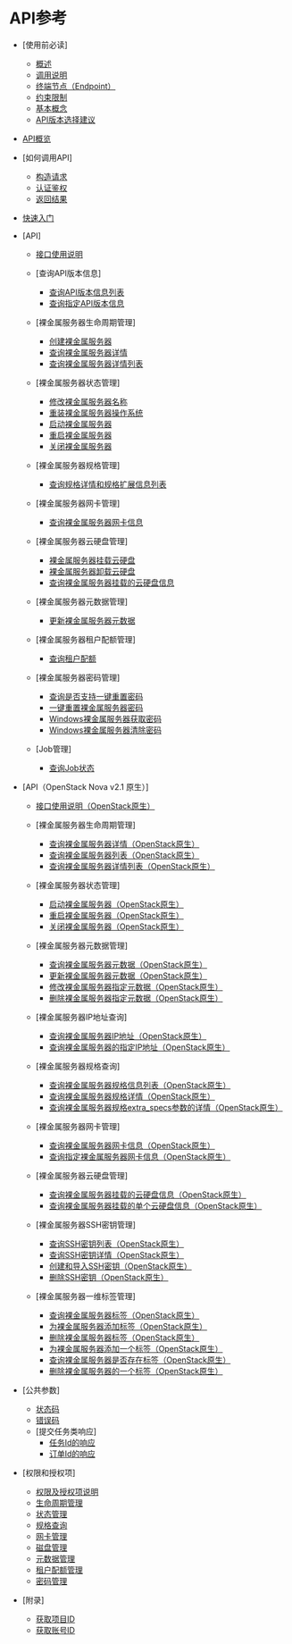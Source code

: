 # API参考

-   [使用前必读]
    -   [概述](概述.md)
    -   [调用说明](调用说明.md)
    -   [终端节点（Endpoint）](终端节点（Endpoint）.md)
    -   [约束限制](约束限制.md)
    -   [基本概念](基本概念.md)
    -   [API版本选择建议](API版本选择建议.md)

-   [API概览](API概览.md)
-   [如何调用API]
    -   [构造请求](构造请求.md)
    -   [认证鉴权](认证鉴权.md)
    -   [返回结果](返回结果.md)

-   [快速入门](快速入门.md)
-   [API]
    -   [接口使用说明](接口使用说明.md)
    -   [查询API版本信息]
        -   [查询API版本信息列表](查询API版本信息列表.md)
        -   [查询指定API版本信息](查询指定API版本信息.md)

    -   [裸金属服务器生命周期管理]
        -   [创建裸金属服务器](创建裸金属服务器.md)
        -   [查询裸金属服务器详情](查询裸金属服务器详情.md)
        -   [查询裸金属服务器详情列表](查询裸金属服务器详情列表.md)

    -   [裸金属服务器状态管理]
        -   [修改裸金属服务器名称](修改裸金属服务器名称.md)
        -   [重装裸金属服务器操作系统](重装裸金属服务器操作系统.md)
        -   [启动裸金属服务器](启动裸金属服务器.md)
        -   [重启裸金属服务器](重启裸金属服务器.md)
        -   [关闭裸金属服务器](关闭裸金属服务器.md)

    -   [裸金属服务器规格管理]
        -   [查询规格详情和规格扩展信息列表](查询规格详情和规格扩展信息列表.md)

    -   [裸金属服务器网卡管理]
        -   [查询裸金属服务器网卡信息](查询裸金属服务器网卡信息.md)

    -   [裸金属服务器云硬盘管理]
        -   [裸金属服务器挂载云硬盘](裸金属服务器挂载云硬盘.md)
        -   [裸金属服务器卸载云硬盘](裸金属服务器卸载云硬盘.md)
        -   [查询裸金属服务器挂载的云硬盘信息](查询裸金属服务器挂载的云硬盘信息.md)

    -   [裸金属服务器元数据管理]
        -   [更新裸金属服务器元数据](更新裸金属服务器元数据.md)

    -   [裸金属服务器租户配额管理]
        -   [查询租户配额](查询租户配额.md)

    -   [裸金属服务器密码管理]
        -   [查询是否支持一键重置密码](查询是否支持一键重置密码.md)
        -   [一键重置裸金属服务器密码](一键重置裸金属服务器密码.md)
        -   [Windows裸金属服务器获取密码](Windows裸金属服务器获取密码.md)
        -   [Windows裸金属服务器清除密码](Windows裸金属服务器清除密码.md)

    -   [Job管理]
        -   [查询Job状态](查询Job状态.md)


-   [API（OpenStack Nova v2.1 原生）]
    -   [接口使用说明（OpenStack原生）](接口使用说明（OpenStack原生）.md)
    -   [裸金属服务器生命周期管理]
        -   [查询裸金属服务器详情（OpenStack原生）](查询裸金属服务器详情（OpenStack原生）.md)
        -   [查询裸金属服务器列表（OpenStack原生）](查询裸金属服务器列表（OpenStack原生）.md)
        -   [查询裸金属服务器详情列表（OpenStack原生）](查询裸金属服务器详情列表（OpenStack原生）.md)

    -   [裸金属服务器状态管理]
        -   [启动裸金属服务器（OpenStack原生）](启动裸金属服务器（OpenStack原生）.md)
        -   [重启裸金属服务器（OpenStack原生）](重启裸金属服务器（OpenStack原生）.md)
        -   [关闭裸金属服务器（OpenStack原生）](关闭裸金属服务器（OpenStack原生）.md)

    -   [裸金属服务器元数据管理]
        -   [查询裸金属服务器元数据（OpenStack原生）](查询裸金属服务器元数据（OpenStack原生）.md)
        -   [更新裸金属服务器元数据（OpenStack原生）](更新裸金属服务器元数据（OpenStack原生）.md)
        -   [修改裸金属服务器指定元数据（OpenStack原生）](修改裸金属服务器指定元数据（OpenStack原生）.md)
        -   [删除裸金属服务器指定元数据（OpenStack原生）](删除裸金属服务器指定元数据（OpenStack原生）.md)

    -   [裸金属服务器IP地址查询]
        -   [查询裸金属服务器IP地址（OpenStack原生）](查询裸金属服务器IP地址（OpenStack原生）.md)
        -   [查询裸金属服务器的指定IP地址（OpenStack原生）](查询裸金属服务器的指定IP地址（OpenStack原生）.md)

    -   [裸金属服务器规格查询]
        -   [查询裸金属服务器规格信息列表（OpenStack原生）](查询裸金属服务器规格信息列表（OpenStack原生）.md)
        -   [查询裸金属服务器规格详情（OpenStack原生）](查询裸金属服务器规格详情（OpenStack原生）.md)
        -   [查询裸金属服务器规格extra\_specs参数的详情（OpenStack原生）](查询裸金属服务器规格extra_specs参数的详情（OpenStack原生）.md)

    -   [裸金属服务器网卡管理]
        -   [查询裸金属服务器网卡信息（OpenStack原生）](查询裸金属服务器网卡信息（OpenStack原生）.md)
        -   [查询指定裸金属服务器网卡信息（OpenStack原生）](查询指定裸金属服务器网卡信息（OpenStack原生）.md)

    -   [裸金属服务器云硬盘管理]
        -   [查询裸金属服务器挂载的云硬盘信息（OpenStack原生）](查询裸金属服务器挂载的云硬盘信息（OpenStack原生）.md)
        -   [查询裸金属服务器挂载的单个云硬盘信息（OpenStack原生）](查询裸金属服务器挂载的单个云硬盘信息（OpenStack原生）.md)

    -   [裸金属服务器SSH密钥管理]
        -   [查询SSH密钥列表（OpenStack原生）](查询SSH密钥列表（OpenStack原生）.md)
        -   [查询SSH密钥详情（OpenStack原生）](查询SSH密钥详情（OpenStack原生）.md)
        -   [创建和导入SSH密钥（OpenStack原生）](创建和导入SSH密钥（OpenStack原生）.md)
        -   [删除SSH密钥（OpenStack原生）](删除SSH密钥（OpenStack原生）.md)

    -   [裸金属服务器一维标签管理]
        -   [查询裸金属服务器标签（OpenStack原生）](查询裸金属服务器标签（OpenStack原生）.md)
        -   [为裸金属服务器添加标签（OpenStack原生）](为裸金属服务器添加标签（OpenStack原生）.md)
        -   [删除裸金属服务器标签（OpenStack原生）](删除裸金属服务器标签（OpenStack原生）.md)
        -   [为裸金属服务器添加一个标签（OpenStack原生）](为裸金属服务器添加一个标签（OpenStack原生）.md)
        -   [查询裸金属服务器是否存在标签（OpenStack原生）](查询裸金属服务器是否存在标签（OpenStack原生）.md)
        -   [删除裸金属服务器的一个标签（OpenStack原生）](删除裸金属服务器的一个标签（OpenStack原生）.md)


-   [公共参数]
    -   [状态码](状态码.md)
    -   [错误码](错误码.md)
    -   [提交任务类响应]
        -   [任务Id的响应](任务Id的响应.md)
        -   [订单Id的响应](订单Id的响应.md)


-   [权限和授权项]
    -   [权限及授权项说明](权限及授权项说明.md)
    -   [生命周期管理](生命周期管理.md)
    -   [状态管理](状态管理.md)
    -   [规格查询](规格查询.md)
    -   [网卡管理](网卡管理.md)
    -   [磁盘管理](磁盘管理.md)
    -   [元数据管理](元数据管理.md)
    -   [租户配额管理](租户配额管理.md)
    -   [密码管理](密码管理.md)

-   [附录]
    -   [获取项目ID](获取项目ID.md)
    -   [获取账号ID](获取账号ID.md)


